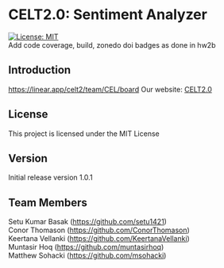 # CELT2.0: Sentiment Analyzer  

[![License: MIT](https://img.shields.io/badge/License-MIT-yellow.svg)](https://opensource.org/licenses/MIT)  
Add code coverage, build, zonedo doi badges as done in hw2b

## Introduction
https://linear.app/celt2/team/CEL/board
Our website: [CELT2.0](https://team-glare.github.io/CELT2/)

## License
This project is licensed under the MIT License

## Version
Initial release version 1.0.1

## Team Members
Setu Kumar Basak (https://github.com/setu1421)  
Conor Thomason (https://github.com/ConorThomason)  
Keertana Vellanki (https://github.com/KeertanaVellanki)  
Muntasir Hoq (https://github.com/muntasirhoq)  
Matthew Sohacki (https://github.com/msohacki)  

